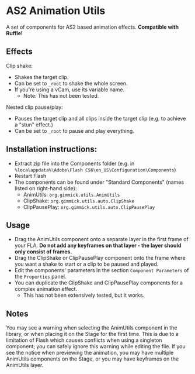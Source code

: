 # AS2 Animation Utils
A set of components for AS2 based animation effects. **Compatible with Ruffle!**

## Effects
Clip shake:
- Shakes the target clip. 
- Can be set to `_root` to shake the whole screen.
- If you're using a vCam, use its variable name.
  - Note: This has not been tested.
  
Nested clip pause/play:
- Pauses the target clip and all clips inside the target clip (e.g. to achieve a "stun" effect.)
- Can be set to `_root` to pause and play everything.

## Installation instructions:
- Extract zip file into the Components folder (e.g. in `%localappdata%\Adobe\Flash CS6\en_US\Configuration\Components`)
- Restart Flash
- The components can be found under "Standard Components" (names listed on right-hand side):
  - AnimUtils: `org.gimmick.utils.AnimUtils`
  - ClipShake: `org.gimmick.utils.auto.ClipShake`
  - ClipPausePlay: `org.gimmick.utils.auto.ClipPausePlay`

## Usage
- Drag the AnimUtils component onto a separate layer in the first frame of your FLA. **Do not add any keyframes on that layer - the layer should only consist of frames.**
- Drag the ClipShake or ClipPausePlay component onto the frame where you want a shake to start or a clip to be paused and played. 
- Edit the components' parameters in the section `Component Parameters` of the `Properties` panel.
- You can duplicate the ClipShake and ClipPausePlay components for a complex animation effect.
  - This has not been extensively tested, but it works.

## Notes
You may see a warning when selecting the AnimUtils component in the library, or when placing it on the Stage for the first time.
This is due to a limitation of Flash which causes conflicts when using a singleton component; you can safely ignore this warning while editing the file.
If you see the notice when previewing the animation, you may have multiple AnimUtils components on the Stage, or you may have keyframes on the AnimUtils layer.
